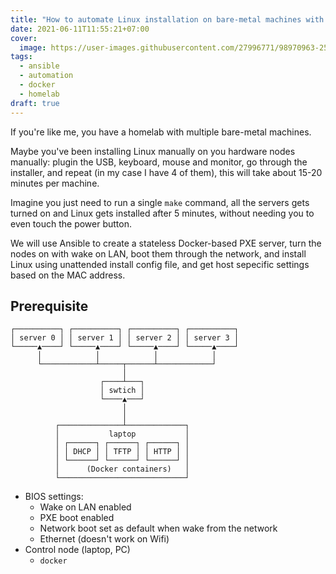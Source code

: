 ```yaml
---
title: "How to automate Linux installation on bare-metal machines with Docker and Ansible"
date: 2021-06-11T11:55:21+07:00
cover:
  image: https://user-images.githubusercontent.com/27996771/98970963-25137200-2543-11eb-8f2d-f9a2d45756ef.JPG
tags:
  - ansible
  - automation
  - docker
  - homelab
draft: true
---
```


If you're like me, you have a homelab with multiple bare-metal machines.

Maybe you've been installing Linux manually on you hardware nodes manually: plugin the USB, keyboard, mouse and monitor, go through the installer, and repeat (in my case I have 4 of them), this will take about 15-20 minutes per machine.

Imagine you just need to run a single `make` command, all the servers gets turned on and Linux gets installed after 5 minutes, without needing you to even touch the power button.

We will use Ansible to create a stateless Docker-based PXE server, turn the nodes on with wake on LAN, boot them through the network, and install Linux using unattended install config file, and get host sepecific settings based on the MAC address.

## Prerequisite

```
┌──────────┐ ┌──────────┐ ┌──────────┐ ┌──────────┐
│ server 0 │ │ server 1 │ │ server 2 │ │ server 3 │
└─────▲────┘ └─────▲────┘ └─────▲────┘ └─────▲────┘
      │            │            │            │
      └────────────┴─────┬──────┴────────────┘
                         │
                    ┌────┴───┐
                    │ swtich │
                    └────▲───┘
                         │
                         │
          ┌──────────────┴─────────────┐
          │           laptop           │
          │ ┌──────┐ ┌──────┐ ┌──────┐ │
          │ │ DHCP │ │ TFTP │ │ HTTP │ │
          │ └──────┘ └──────┘ └──────┘ │
          │      (Docker containers)   │
          └────────────────────────────┘
```

- BIOS settings:
  - Wake on LAN enabled
  - PXE boot enabled
  - Network boot set as default when wake from the network
  - Ethernet (doesn't work on Wifi)
- Control node (laptop, PC)
  - `docker`
